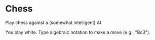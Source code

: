 # Chess
Play chess against a (somewhat intelligent) AI

You play white.  Type algebraic notation to make a move (e.g., "Bc3").
